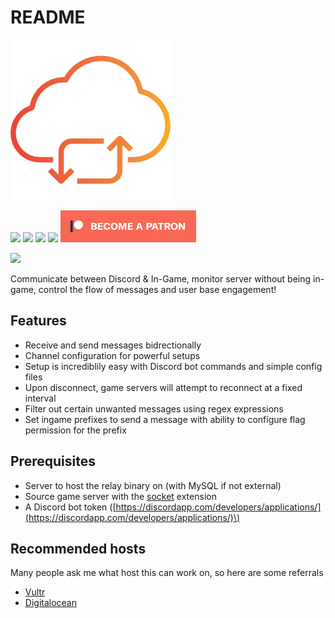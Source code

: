 # README

![](.gitbook/assets/cloud-computing_256.png)

 [![](https://img.shields.io/travis/com/rumblefrog/source-chat-relay.svg?style=for-the-badge)](https://travis-ci.com/rumblefrog/source-chat-relay) [![](https://img.shields.io/discord/443915420324331521.svg?style=for-the-badge)](https://discord.gg/TZ4BsrQ) [![](https://img.shields.io/github/issues/rumblefrog/source-chat-relay.svg?style=for-the-badge)](https://github.com/rumblefrog/source-chat-relay/issues) [![](https://img.shields.io/github/license/rumblefrog/source-chat-relay.svg?style=for-the-badge)](https://github.com/rumblefrog/source-chat-relay/blob/master/LICENSE) [![](.gitbook/assets/become_a_patron_button.png)](https://www.patreon.com/bePatron?u=962681)

![](.gitbook/assets/preview.gif)

Communicate between Discord & In-Game, monitor server without being in-game, control the flow of messages and user base engagement!

## Features

* Receive and send messages bidrectionally
* Channel configuration for powerful setups
* Setup is incrediblily easy with Discord bot commands and simple config files
* Upon disconnect, game servers will attempt to reconnect at a fixed interval
* Filter out certain unwanted messages using regex expressions
* Set ingame prefixes to send a message with ability to configure flag permission for the prefix

## Prerequisites

* Server to host the relay binary on \(with MySQL if not external\)
* Source game server with the [socket](https://forums.alliedmods.net/showthread.php?t=67640) extension
* A Discord bot token \([https://discordapp.com/developers/applications/](https://discordapp.com/developers/applications/)\)

## Recommended hosts

Many people ask me what host this can work on, so here are some referrals

* [Vultr](https://www.vultr.com/?ref=7553630)
* [Digitalocean](https://m.do.co/c/87ffbbdddbe9)

